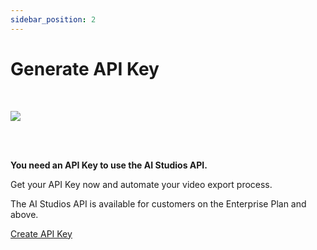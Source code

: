 ```yaml
---
sidebar_position: 2
---
```


# Generate API Key

<br/>

<img src="/img/aistudios/ic-key.svg" /> <br/>

<br/><br/>

**You need an API Key to use the AI Studios API.**  

Get your API Key now and automate your video export process.

The AI Studios API is available for customers on the Enterprise Plan and above.

[Create API Key](https://aistudios.com)
